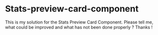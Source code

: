 # Stats-preview-card-component
This is my solution for the Stats Preview Card Component. Please tell me, what could be improved and what has not been done properly ? Thanks !
